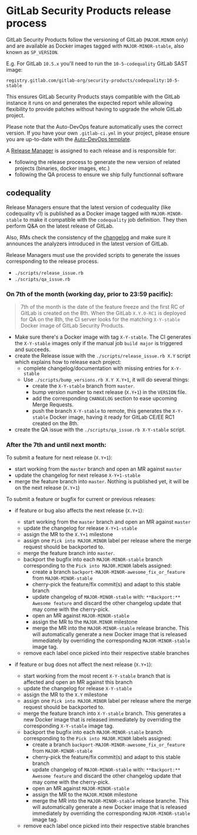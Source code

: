 # GitLab Security Products release process

GitLab Security Products follow the versioning of GitLab (`MAJOR.MINOR` only) and are available as Docker images tagged with `MAJOR-MINOR-stable`, also known as `SP_VERSION`.

E.g. For GitLab `10.5.x` you'll need to run the `10-5-codequality` GitLab SAST image:

    registry.gitlab.com/gitlab-org/security-products/codequality:10-5-stable

This ensures GitLab Security Products stays compatible with the GitLab instance it runs on and generates the expected report while allowing flexibility to provide patches without having to upgrade the whole GitLab project.

Please note that the Auto-DevOps feature automatically uses the correct version. If you have your own `.gitlab-ci.yml` in your project, please ensure you are up-to-date with the [Auto-DevOps template](https://gitlab.com/gitlab-org/gitlab-ci-yml/blob/master/Auto-DevOps.gitlab-ci.yml).

A [Release Manager](./release_managers.md) is assigned to each release and is responsible for:

- following the release process to generate the new version of related projects (binaries, docker images, etc.)
- following the QA process to ensure we ship fully functionnal software

## codequality

Release Managers ensure that the latest version of codequality (like codequality
v1) is published as a Docker image tagged with `MAJOR-MINOR-stable`
to make it compatible with the `codequality` job definition.
They then perform Q&A on the latest release of GitLab.

Also, RMs check the consistency of the [changelog](https://gitlab.com/gitlab-org/security-products/codequality/blob/master/CHANGELOG.md)
and make sure it announces the analyzers introduced in the latest version of GitLab.

Release Managers must use the provided scripts to generate the issues corresponding to the release process.

* `./scripts/release_issue.rb`
* `./scripts/qa_issue.rb`

### On 7th of the month (working day, prior to 23:59 pacific):

> 7th of the month is the date of the feature freeze and the first RC of GitLab is created on the 8th. When the GitLab `X.Y.0-RC1` is deployed for QA on the 8th, the CI server looks for the matching `X-Y-stable` Docker image of GitLab Security Products.

* Make sure there's a Docker image with tag `X-Y-stable`.
  The CI generates the `X-Y-stable` images only if the manual job `build major` is triggered and succeeds.
* create the Release issue with the `./scripts/release_issue.rb X.Y` script which explains how to release each project:
    * complete changelog/documentation with missing entries for `X-Y-stable`
    * Use `./scripts/bump_versions.rb X.Y X.Y+1`, it will do several things:
      * create the `X-Y-stable` branch from `master`.
      * bump version number to next release (`X.Y+1`) in the `VERSION` file.
      * add the corresponding `CHANGELOG` section to ease upcoming Merge Requests.
      * push the branch `X-Y-stable` to remote, this generates the `X-Y-stable` Docker image, having it ready for GitLab CE/EE RC1 created on the 8th.
* create the QA issue with the `./scripts/qa_issue.rb X-Y-stable` script.

### After the 7th and until next month:

To submit a feature for next release (`X.Y+1`):
  - start working from the `master` branch and open an MR against `master`
  - update the changelog for next release `X-Y+1-stable`
  - merge the feature branch into `master`. Nothing is published yet, it will be on the next release (`X.Y+1`)

To submit a feature or bugfix for current or previous releases:
  - if feature or bug also affects the next release (`X.Y+1`):
    - start working from the `master` branch and open an MR against `master`
    - update the changelog for release `X-Y+1-stable`
    - assign the MR to the `X.Y+1` milestone
    - assign one `Pick into MAJOR.MINOR` label per release where the merge request should be backported to.
    - merge the feature branch into `master`.
    - backport the bugfix into each `MAJOR-MINOR-stable` branch corresponding to the `Pick into MAJOR.MINOR` labels assigned:
      - create a branch `backport-MAJOR-MINOR-awesome_fix_or_feature` from `MAJOR-MINOR-stable`
      - cherry-pick the feature/fix commit(s) and adapt to this stable branch
      - update changelog of `MAJOR-MINOR-stable` with: `**Backport:** Awesome feature` and discard the other changelog update that may come with the cherry-pick.
      - open an MR against `MAJOR-MINOR-stable`
      - assign the MR to the `MAJOR.MINOR` milestone
      - merge the MR into the `MAJOR-MINOR-stable` release branche. This will automatically generate a new Docker image
      that is released immediately by overriding the corresponding `MAJOR-MINOR-stable` image tag.
    - remove each label once picked into their respective stable branches

  - if feature or bug does not affect the next release (`X.Y+1`):
    - start working from the most recent `X-Y-stable` branch that is affected and open an MR against this branch
    - update the changelog for release `X-Y-stable`
    - assign the MR to the `X.Y` milestone
    - assign one `Pick into MAJOR.MINOR` label per release where the merge request should be backported to.
    - merge the feature branch into `X-Y-stable` branch. This generates a new Docker image that is released immediately by overriding the corresponding `X-Y-stable` image tag.
    - backport the bugfix into each `MAJOR-MINOR-stable` branch corresponding to the `Pick into MAJOR.MINOR` labels assigned:
      - create a branch `backport-MAJOR-MINOR-awesome_fix_or_feature` from `MAJOR-MINOR-stable`
      - cherry-pick the feature/fix commit(s) and adapt to this stable branch
      - update changelog of `MAJOR-MINOR-stable` with: `**Backport:** Awesome feature` and discard the other changelog update that may come with the cherry-pick.
      - open an MR against `MAJOR-MINOR-stable`
      - assign the MR to the `MAJOR.MINOR` milestone
      - merge the MR into the `MAJOR-MINOR-stable` release branche. This will automatically generate a new Docker image
      that is released immediately by overriding the corresponding `MAJOR-MINOR-stable` image tag.
    - remove each label once picked into their respective stable branches
